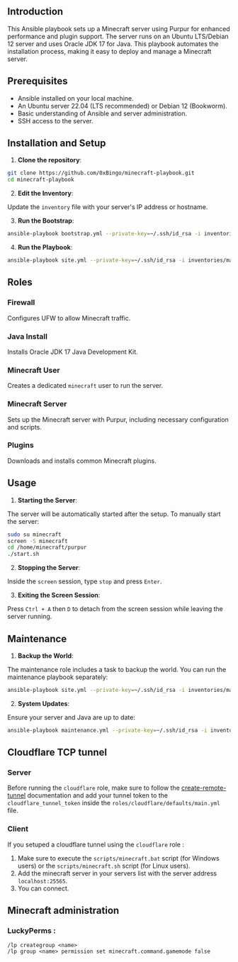 ## Introduction

This Ansible playbook sets up a Minecraft server using Purpur for enhanced performance and plugin support. The server runs on an Ubuntu LTS/Debian 12 server and uses Oracle JDK 17 for Java. This playbook automates the installation process, making it easy to deploy and manage a Minecraft server.

## Prerequisites

- Ansible installed on your local machine.
- An Ubuntu server 22.04 (LTS recommended) or Debian 12 (Bookworm).
- Basic understanding of Ansible and server administration.
- SSH access to the server.

## Installation and Setup

1. **Clone the repository**:

```bash
git clone https://github.com/0xBingo/minecraft-playbook.git
cd minecraft-playbook
```

2. **Edit the Inventory**:

Update the `inventory` file with your server's IP address or hostname.

3. **Run the Bootstrap**:

```bash
ansible-playbook bootstrap.yml --private-key=~/.ssh/id_rsa -i inventories/main/hosts
```

4. **Run the Playbook**:

```bash
ansible-playbook site.yml --private-key=~/.ssh/id_rsa -i inventories/main/hosts
```

## Roles

### Firewall

Configures UFW to allow Minecraft traffic.

### Java Install

Installs Oracle JDK 17 Java Development Kit.

### Minecraft User

Creates a dedicated `minecraft` user to run the server.

### Minecraft Server

Sets up the Minecraft server with Purpur, including necessary configuration and scripts.

### Plugins

Downloads and installs common Minecraft plugins.

## Usage

1. **Starting the Server**:

The server will be automatically started after the setup. To manually start the server:

```bash
sudo su minecraft
screen -S minecraft
cd /home/minecraft/purpur
./start.sh
```

2. **Stopping the Server**:

Inside the `screen` session, type `stop` and press `Enter`.

3. **Exiting the Screen Session**:

Press `Ctrl + A` then `D` to detach from the screen session while leaving the server running.

## Maintenance

1. **Backup the World**:

The maintenance role includes a task to backup the world. You can run the maintenance playbook separately:

```bash
ansible-playbook site.yml --private-key=~/.ssh/id_rsa -i inventories/main/hosts
```

2. **System Updates**:

Ensure your server and Java are up to date:

```bash
ansible-playbook maintenance.yml --private-key=~/.ssh/id_rsa -i inventories/main/hosts
```

## Cloudflare TCP tunnel

### Server

Before running the `cloudflare` role, make sure to follow the [create-remote-tunnel](https://developers.cloudflare.com/cloudflare-one/connections/connect-networks/get-started/create-remote-tunnel/) documentation and add your tunnel token to the `cloudflare_tunnel_token` inside the `roles/cloudflare/defaults/main.yml` file.

### Client

If you setuped a cloudflare tunnel using the `cloudflare` role :

1. Make sure to execute the `scripts/minecraft.bat` script (for Windows users) or the `scripts/minecraft.sh` script (for Linux users).
2. Add the minecraft server in your servers list with the server address `localhost:25565`.
3. You can connect.

## Minecraft administration

### LuckyPerms : 

```
/lp creategroup <name>
/lp group <name> permission set minecraft.command.gamemode false
```
